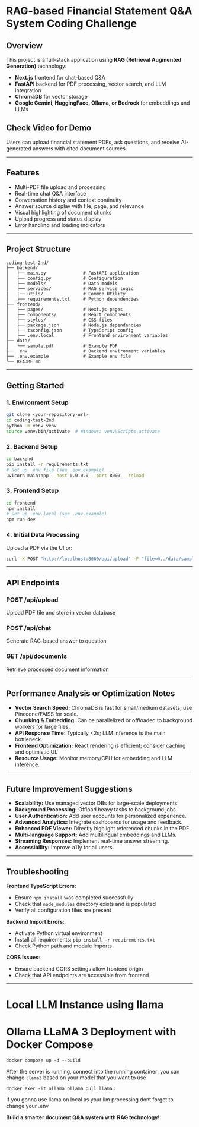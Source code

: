 # RAG-based Financial Statement Q&A System Coding Challenge

## Overview

This project is a full-stack application using **RAG (Retrieval Augmented Generation)** technology:
- **Next.js** frontend for chat-based Q&A
- **FastAPI** backend for PDF processing, vector search, and LLM integration
- **ChromaDB** for vector storage
- **Google Gemini, HuggingFace, Ollama, or Bedrock** for embeddings and LLMs

## Check Video for Demo

Users can upload financial statement PDFs, ask questions, and receive AI-generated answers with cited document sources.

---

## Features

- Multi-PDF file upload and processing
- Real-time chat Q&A interface
- Conversation history and context continuity
- Answer source display with file, page, and relevance
- Visual highlighting of document chunks
- Upload progress and status display
- Error handling and loading indicators

---

## Project Structure

```
coding-test-2nd/
├── backend/
│   ├── main.py              # FastAPI application
│   ├── config.py            # Configuration
│   ├── models/              # Data models
│   ├── services/            # RAG service logic
|   |── utils/               # Common Utility
│   ├── requirements.txt     # Python dependencies
├── frontend/
│   ├── pages/               # Next.js pages
│   ├── components/          # React components
│   ├── styles/              # CSS files
│   ├── package.json         # Node.js dependencies
│   ├── tsconfig.json        # TypeScript config
│   ├── .env.local           # Frontend environment variables
├── data/
│   └── sample.pdf           # Example PDF
├── .env                     # Backend environment variables
├── .env.example             # Example env file
└── README.md
```

---

## Getting Started

### 1. Environment Setup

```bash
git clone <your-repository-url>
cd coding-test-2nd
python -m venv venv
source venv/bin/activate  # Windows: venv\Scripts\activate
```

### 2. Backend Setup

```bash
cd backend
pip install -r requirements.txt
# Set up .env file (see .env.example)
uvicorn main:app --host 0.0.0.0 --port 8000 --reload
```

### 3. Frontend Setup

```bash
cd frontend
npm install
# Set up .env.local (see .env.example)
npm run dev
```

### 4. Initial Data Processing

Upload a PDF via the UI or:
```bash
curl -X POST "http://localhost:8000/api/upload" -F "file=@../data/sample.pdf"
```

---

## API Endpoints

### **POST /api/upload**
Upload PDF file and store in vector database

### **POST /api/chat**
Generate RAG-based answer to question

### **GET /api/documents**
Retrieve processed document information

---

## Performance Analysis or Optimization Notes

- **Vector Search Speed:** ChromaDB is fast for small/medium datasets; use Pinecone/FAISS for scale.
- **Chunking & Embedding:** Can be parallelized or offloaded to background workers for large files.
- **API Response Time:** Typically <2s; LLM inference is the main bottleneck.
- **Frontend Optimization:** React rendering is efficient; consider caching and optimistic UI.
- **Resource Usage:** Monitor memory/CPU for embedding and LLM inference.

---

## Future Improvement Suggestions

- **Scalability:** Use managed vector DBs for large-scale deployments.
- **Background Processing:** Offload heavy tasks to background jobs.
- **User Authentication:** Add user accounts for personalized experience.
- **Advanced Analytics:** Integrate dashboards for usage and feedback.
- **Enhanced PDF Viewer:** Directly highlight referenced chunks in the PDF.
- **Multi-language Support:** Add multilingual embeddings and LLMs.
- **Streaming Responses:** Implement real-time answer streaming.
- **Accessibility:** Improve a11y for all users.

---

## Troubleshooting

**Frontend TypeScript Errors**:
- Ensure `npm install` was completed successfully
- Check that `node_modules` directory exists and is populated
- Verify all configuration files are present

**Backend Import Errors**:
- Activate Python virtual environment
- Install all requirements: `pip install -r requirements.txt`
- Check Python path and module imports

**CORS Issues**:
- Ensure backend CORS settings allow frontend origin
- Check that API endpoints are accessible from frontend

---

# Local LLM Instance using llama
# Ollama LLaMA 3 Deployment with Docker Compose

```
docker compose up -d --build
```

After the server is running, connect into the running container:
you can change `llama3` based on your model that you want to use

```
docker exec -it ollama ollama pull llama3

```
If you gonna use llama on local as your llm processing dont forget to change your .env


**Build a smarter document Q&A system with RAG technology!**
